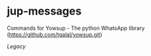 # jup-messages
Commands for Yowsup - The python WhatsApp library (https://github.com/tgalal/yowsup.git)

*Legacy*
